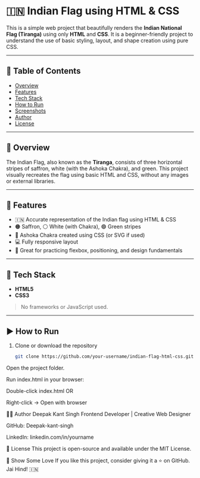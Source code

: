 

# 🇮🇳 Indian Flag using HTML & CSS

This is a simple web project that beautifully renders the **Indian National Flag (Tiranga)** using only **HTML** and **CSS**. It is a beginner-friendly project to understand the use of basic styling, layout, and shape creation using pure CSS.

---

## 🧾 Table of Contents

- [Overview](#-overview)
- [Features](#-features)
- [Tech Stack](#-tech-stack)
- [How to Run](#-how-to-run)
- [Screenshots](#-screenshots)
- [Author](#-author)
- [License](#-license)

---

## 📖 Overview

The Indian Flag, also known as the **Tiranga**, consists of three horizontal stripes of saffron, white (with the Ashoka Chakra), and green. This project visually recreates the flag using basic HTML and CSS, without any images or external libraries.

---

## 🌟 Features

- 🇮🇳 Accurate representation of the Indian flag using HTML & CSS
- 🟠 Saffron, ⚪ White (with Chakra), 🟢 Green stripes
- 🔵 Ashoka Chakra created using CSS (or SVG if used)
- 💻 Fully responsive layout
- 🧠 Great for practicing flexbox, positioning, and design fundamentals

---

## 🚀 Tech Stack

- **HTML5**
- **CSS3**

> No frameworks or JavaScript used.

---

## ▶️ How to Run

1. Clone or download the repository
   ```bash
   git clone https://github.com/your-username/indian-flag-html-css.git
Open the project folder.

Run index.html in your browser:

Double-click index.html OR

Right-click → Open with browser

🙋‍♂️ Author
Deepak Kant Singh
Frontend Developer | Creative Web Designer

GitHub: Deepak-kant-singh

LinkedIn: linkedin.com/in/yourname

📜 License
This project is open-source and available under the MIT License.

🙌 Show Some Love
If you like this project, consider giving it a ⭐ on GitHub. Jai Hind! 🇮🇳
